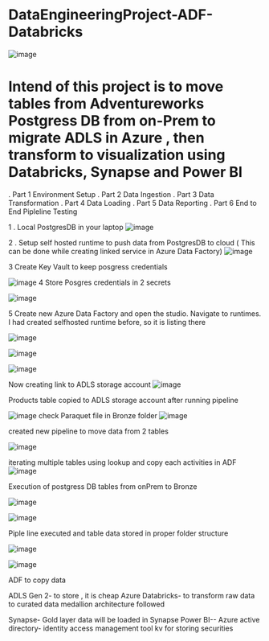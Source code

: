 # DataEngineeringProject-ADF-Databricks

![image](https://github.com/user-attachments/assets/3bb67de5-990b-4c2d-80a3-5885468b61ff)



# Intend of this project is to move tables from Adventureworks Postgress DB from  on-Prem to  migrate ADLS in Azure , then transform to visualization using Databricks, Synapse and Power BI
. Part 1 Environment Setup
. Part 2  Data Ingestion
. Part 3  Data Transformation
. Part 4  Data Loading
. Part 5  Data Reporting
. Part 6 End to End Pipleline Testing



1 . Local PostgresDB in your laptop
![image](https://github.com/user-attachments/assets/6323dab6-445c-465e-a2a7-14b0cb58df41)


2 . Setup self hosted runtime to push data from PostgresDB to cloud ( This can be done while creating linked service in Azure Data Factory)
![image](https://github.com/user-attachments/assets/22dc5bed-4341-426c-9c18-5ce450cd9723)

3 Create Key Vault to keep posgress credentials

![image](https://github.com/user-attachments/assets/de3193e8-6531-4d92-81e1-551ed08357c6)
4  Store Posgres credentials in 2 secrets

![image](https://github.com/user-attachments/assets/e1135c65-2bbe-4451-bf5b-ca400f6b7974)

5 Create new Azure Data Factory and open the studio. Navigate to runtimes. I had created selfhosted runtime before, so it is listing there

![image](https://github.com/user-attachments/assets/fd2d0616-1b14-41bc-98ad-2af76a33b2bb)


![image](https://github.com/user-attachments/assets/c9091ac5-59b8-4f67-bd0d-05c84e1f04ca)


![image](https://github.com/user-attachments/assets/73185713-1439-4380-ad72-9b7d72c5ba41)


Now creating link to ADLS storage account
![image](https://github.com/user-attachments/assets/730e5a32-6a14-4ec6-8745-6178f5217133)

Products table copied to ADLS storage account after running pipeline

![image](https://github.com/user-attachments/assets/cbbab31f-9761-40a7-b24a-e7080a5fe9c9)
check Paraquet file in Bronze folder
![image](https://github.com/user-attachments/assets/5890f3fc-4d73-4052-b489-b2b938758ee3)


created new pipeline to move data from 2 tables 

![image](https://github.com/user-attachments/assets/350eb7d8-d66f-4b29-bfda-4c5f9f20f75c)

iterating multiple tables using lookup and copy each activities in ADF
![image](https://github.com/user-attachments/assets/3222ade3-1e73-4540-b436-1c1a51a97dac)

Execution of postgress DB tables from onPrem to Bronze 

![image](https://github.com/user-attachments/assets/b93ebd83-7fc6-4584-a3fb-dd4e243bf86c)

![image](https://github.com/user-attachments/assets/6e5c1311-ca0c-426b-87ef-bbdfaa4a85ad)

Piple line executed and table data stored in proper folder structure

![image](https://github.com/user-attachments/assets/4a97bf2f-ee25-41fc-a724-5563c4a99769)

![image](https://github.com/user-attachments/assets/5c05b442-7e65-4057-b897-8aa644ca9fbb)


ADF to copy data

ADLS Gen 2- to store , it is cheap
Azure Databricks- to transform raw data to curated data
medallion architecture followed

Synapse- Gold layer data will be loaded in Synapse
Power BI--
Azure active directory- identity access management tool
kv for storing securities
